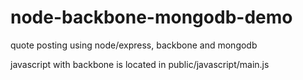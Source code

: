 node-backbone-mongodb-demo
==========================

quote posting using node/express, backbone and mongodb

javascript with backbone is located in public/javascript/main.js
